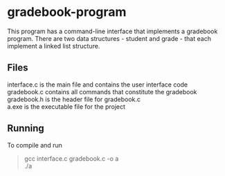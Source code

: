 # gradebook-program
This program has a command-line interface that implements a gradebook program. There are two data structures - student and grade - that each implement a linked list structure.  

## Files
interface.c is the main file and contains the user interface code  
gradebook.c contains all commands that constitute the gradebook  
gradebook.h is the header file for gradebook.c  
a.exe is the executable file for the project  

## Running
To compile and run  
> gcc interface.c gradebook.c -o a  
> ./a  
